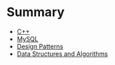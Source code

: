 # Summary

* [C++](cpp/README.md)
* [MySQL](mysql/README.md)
* [Design Patterns](design_patterns/README.md)
* [Data Structures and Algorithms](data_structures_and_algorithms/README.md)